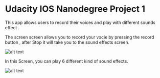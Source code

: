 # Udacity IOS Nanodegree Project 1
This app allows users to record their voices and play with different sounds effect .

The screen screen allows you to record your vocie by pressing the record button , after Stop it will take you to the sound effects screen.

 ![alt text](https://github.com/fw5dev/Udacity_IOS_ND_P1/blob/master/Recording_Screen.png)


In this Screen, you can play 6 different kind of sound effects.



   ![alt text](https://github.com/fw5dev/Udacity_IOS_ND_P1/blob/master/Sounds_Effect_Screen.png)


